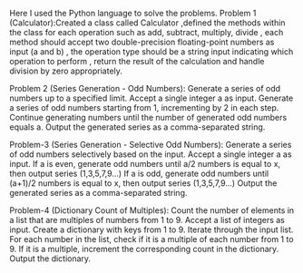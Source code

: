 Here I used the Python language to solve the problems.
Problem 1 (Calculator):Created a class called Calculator ,defined the methods within the class for each operation such as add, subtract, multiply, divide , each method should accept two double-precision floating-point numbers as input (a and b) ,
the operation type should be a string input indicating which operation to perform , return the result of the calculation and handle division by zero appropriately.

Problem 2 (Series Generation - Odd Numbers): Generate a series of odd numbers up to a specified limit.
Accept a single integer a as input.
Generate a series of odd numbers starting from 1, incrementing by 2 in each step.
Continue generating numbers until the number of generated odd numbers equals a.
Output the generated series as a comma-separated string.

Problem-3 (Series Generation - Selective Odd Numbers): Generate a series of odd numbers selectively based on the input.
Accept a single integer a as input.
If a is even, generate odd numbers until a/2 numbers is equal to x, then output series (1,3,5,7,9…)
If a is odd, generate odd numbers until (a+1)/2 numbers is equal to x, then output series (1,3,5,7,9…)
Output the generated series as a comma-separated string.

Problem-4 (Dictionary Count of Multiples): Count the number of elements in a list that are multiples of numbers from 1 to 9.
Accept a list of integers as input.
Create a dictionary with keys from 1 to 9.
Iterate through the input list.
For each number in the list, check if it is a multiple of each number from 1 to 9.
If it is a multiple, increment the corresponding count in the dictionary.
Output the dictionary.
